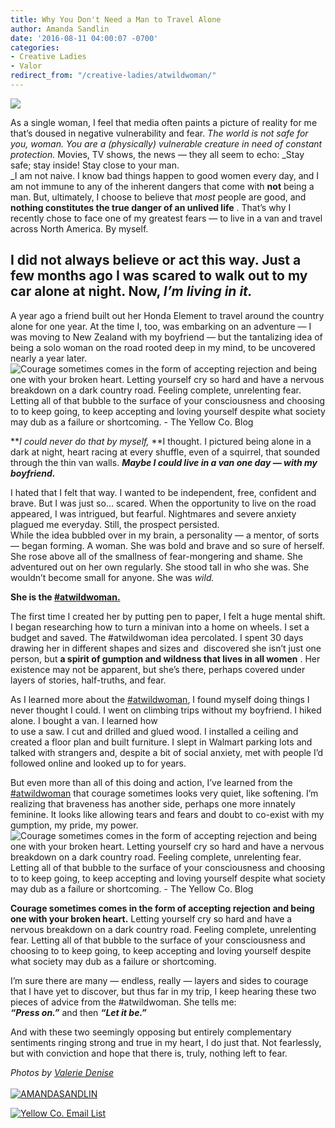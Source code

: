 ```yaml
---
title: Why You Don't Need a Man to Travel Alone
author: Amanda Sandlin
date: '2016-08-11 04:00:07 -0700'
categories:
- Creative Ladies
- Valor
redirect_from: "/creative-ladies/atwildwoman/"
---
```


[![](https://yellow-blog-images.imgix.net/2016/08/YOU-DONT-NEED-A-MAN-BLOG-IMAGE-final.jpg)](https://yellow-blog-images.imgix.net/2016/08/YOU-DONT-NEED-A-MAN-BLOG-IMAGE-final.jpg)

As a single woman, I feel that media often paints a picture of reality for me that’s doused in negative vulnerability and fear. _The world is not safe for you, woman._ _You are a (physically) vulnerable creature in need of constant protection._ Movies, TV shows, the news — they all seem to echo: _Stay safe; stay inside! Stay close to your man.[  
](https://yellow-blog-images.imgix.net/2016/08/ValerieDenisePhotos-70.jpg)_I am not naive. I know bad things happen to good women every day, and I am not immune to any of the inherent dangers that come with **not** being a man. But, ultimately, I choose to believe that _most_ people are good, and **nothing constitutes the true danger of an unlived life** . That’s why I recently chose to face one of my greatest fears — to live in a van and travel across North America. By myself.

## I did not always believe or act this way. Just a few months ago I was scared to walk out to my car alone at night. Now, _I’m living in it._

A year ago a friend built out her Honda Element to travel around the country alone for one year. At the time I, too, was embarking on an adventure — I was moving to New Zealand with my boyfriend — but the tantalizing idea of being a solo woman on the road rooted deep in my mind, to be uncovered nearly a year later.![Courage sometimes comes in the form of accepting rejection and being one with your broken heart. Letting yourself cry so hard and have a nervous breakdown on a dark country road. Feeling complete, unrelenting fear. Letting all of that bubble to the surface of your consciousness and choosing to to keep going, to keep accepting and loving yourself despite what society may dub as a failure or shortcoming. - The Yellow Co. Blog](https://yellow-blog-images.imgix.net/2016/08/ValerieDenisePhotos-70.jpg)

**_I could never do that by myself,_ **I thought. I pictured being alone in a dark at night, heart racing at every shuffle, even of a squirrel, that sounded through the thin van walls. **_Maybe I could live in a van one day — with my boyfriend._**

I hated that I felt that way. I wanted to be independent, free, confident and brave. But I was just so… scared. When the opportunity to live on the road appeared, I was intrigued, but fearful. Nightmares and severe anxiety plagued me everyday. Still, the prospect persisted.[  
](https://yellow-blog-images.imgix.net/2016/08/ValerieDenisePhotos-69.jpg)While the idea bubbled over in my brain, a personality — a mentor, of sorts — began forming. A woman. She was bold and brave and so sure of herself. She rose above all of the smallness of fear-mongering and shame. She adventured out on her own regularly. She stood tall in who she was. She wouldn’t become small for anyone. She was _wild._

**She is the [#atwildwoman.](http://www.amandasandlin.com/prints/)**

The first time I created her by putting pen to paper, I felt a huge mental shift. I began researching how to turn a minivan into a home on wheels. I set a budget and saved. The #atwildwoman idea percolated. I spent 30 days drawing her in different shapes and sizes and  discovered she isn’t just one person, but **a spirit of gumption and wildness that lives in all women** . Her existence may not be apparent, but she’s there, perhaps covered under layers of stories, half-truths, and fear.

As I learned more about the [#atwildwoman](http://www.amandasandlin.com/prints/), I found myself doing things I never thought I could. I went on climbing trips without my boyfriend. I hiked alone. I bought a van. I learned how  
to use a saw. I cut and drilled and glued wood. I installed a ceiling and created a floor plan and built furniture. I slept in Walmart parking lots and talked with strangers and, despite a bit of social anxiety, met with people I’d followed online and looked up to for years.

But even more than all of this doing and action, I’ve learned from the [#atwildwoman](http://www.amandasandlin.com/prints/) that courage sometimes looks very quiet, like softening. I’m realizing that braveness has another side, perhaps one more innately feminine. It looks like allowing tears and fears and doubt to co-exist with my gumption, my pride, my power.![Courage sometimes comes in the form of accepting rejection and being one with your broken heart. Letting yourself cry so hard and have a nervous breakdown on a dark country road. Feeling complete, unrelenting fear. Letting all of that bubble to the surface of your consciousness and choosing to to keep going, to keep accepting and loving yourself despite what society may dub as a failure or shortcoming. - The Yellow Co. Blog](https://yellow-blog-images.imgix.net/2016/08/ValerieDenisePhotos-69.jpg)

**Courage sometimes comes in the form of accepting rejection and being one with your broken heart.** Letting yourself cry so hard and have a nervous breakdown on a dark country road. Feeling complete, unrelenting fear. Letting all of that bubble to the surface of your consciousness and choosing to to keep going, to keep accepting and loving yourself despite what society may dub as a failure or shortcoming.

I’m sure there are many — endless, really — layers and sides to courage that I have yet to discover, but thus far in my trip, I keep hearing these two pieces of advice from the #atwildwoman. She tells me:  
**_“Press on.”_** and then **_“Let it be.”_**

And with these two seemingly opposing but entirely complementary sentiments ringing strong and true in my heart, I do just that. Not fearlessly, but with conviction and hope that there is, truly, nothing left to fear.

_Photos by [Valerie Denise](http://www.valeriedenisephotos.com/)_[  
](https://yellow-blog-images.imgix.net/2016/07/EMAIL-LIST.jpg)[  
](https://yellow-blog-images.imgix.net/2016/01/AmandaSadlin.jpg)[![AMANDASANDLIN](https://yellow-blog-images.imgix.net/2016/08/AMANDASANDLIN.jpg)](http://www.amandasandlin.com/)

[![Yellow Co. Email List](https://yellow-blog-images.imgix.net/2016/07/EMAIL-LIST.jpg)](http://yellowconference.us3.list-manage2.com/subscribe?u=3f8e45f74e0653e404965e2ef&id=7cb1ced4ff)
